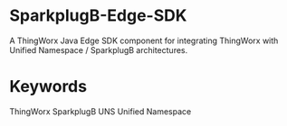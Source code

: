 # SparkplugB-Edge-SDK
A ThingWorx Java Edge SDK component for integrating ThingWorx with Unified Namespace / SparkplugB architectures.

# Keywords
ThingWorx SparkplugB UNS Unified Namespace 
